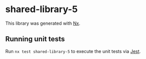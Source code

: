 # shared-library-5

This library was generated with [Nx](https://nx.dev).

## Running unit tests

Run `nx test shared-library-5` to execute the unit tests via [Jest](https://jestjs.io).
